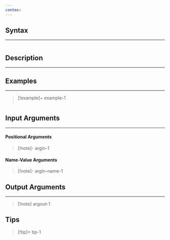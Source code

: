 ```yaml
---
contex:
---
```

## Syntax
---
```octave

```

## Description
---

## Examples
---
> [!example]+ example-1
> ```octave
> 
> ```

## Input Arguments
---
#### Positional Arguments

>[!note]- argin-1

#### Name-Value Arguments

>[!note]- argin-name-1

## Output Arguments
---

> [!note] argout-1

## Tips

>[!tip]+ tip-1

